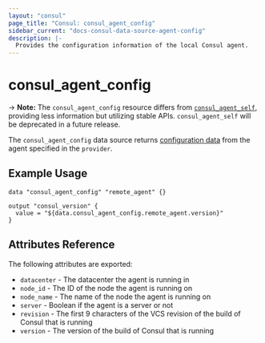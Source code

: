 ```yaml
---
layout: "consul"
page_title: "Consul: consul_agent_config"
sidebar_current: "docs-consul-data-source-agent-config"
description: |-
  Provides the configuration information of the local Consul agent.
---
```


# consul_agent_config

-> **Note:** The `consul_agent_config` resource differs from [`consul_agent_self`](/docs/providers/consul/d/agent_self.html),
providing less information but utilizing stable APIs. `consul_agent_self` will be
deprecated in a future release.

The `consul_agent_config` data source returns
[configuration data](https://www.consul.io/api/agent.html#read-configuration)
from the agent specified in the `provider`.

## Example Usage

```hcl
data "consul_agent_config" "remote_agent" {}
  
output "consul_version" {
  value = "${data.consul_agent_config.remote_agent.version}"
}
```

## Attributes Reference

The following attributes are exported:

* `datacenter` - The datacenter the agent is running in
* `node_id` - The ID of the node the agent is running on
* `node_name` - The name of the node the agent is running on
* `server` - Boolean if the agent is a server or not
* `revision` - The first 9 characters of the VCS revision of the build of Consul that is running
* `version` - The version of the build of Consul that is running
